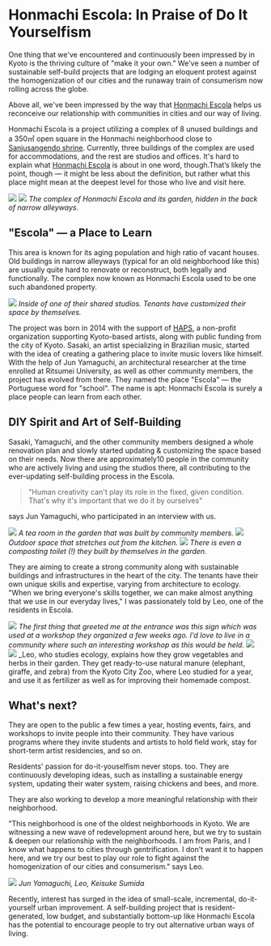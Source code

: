 # Honmachi Escola: In Praise of Do It Yourselfism

One thing that we've encountered and continuously been impressed by in Kyoto is the thriving culture of "make it your own." We've seen a number of sustainable self-build projects that are lodging an eloquent protest against the homogenization of our cities and the runaway train of consumerism now rolling across the globe.

Above all, we've been impressed by the way that [Honmachi Escola](http://www.escola-kyoto.com/escola-index.html) helps us reconceive our relationship with communities in cities and our way of living.

Honmachi Escola is a project utilizing a complex of 8 unused buildings and a 350㎡ open square in the Honmachi neighborhood close to [Sanjusangendo shrine](https://kyoto.travel/en/shrine_temple/159). Currently, three buildings of the complex are used for accommodations, and the rest are studios and offices. It's hard to explain what [Honmachi Escola](http://www.escola-kyoto.com/escola-index.html) is about in one word, though.That’s likely the point, though — it might be less about the definition, but rather what this place might mean at the deepest level for those who live and visit here.

![](honmachiescola24.jpg)
![](honmachiescola5.jpg)
_The complex of Honmachi Escola and its garden, hidden in the back of narrow alleyways._

## "Escola" — a Place to Learn

This area is known for its aging population and high ratio of vacant houses. Old buildings in narrow alleyways (typical for an old neighborhood like this) are usually quite hard to renovate or reconstruct, both legally and functionally. The complex now known as Honmachi Escola used to be one such abandoned property.

![](honmachiescola3.jpg)
_Inside of one of their shared studios. Tenants have customized their space by themselves._

The project was born in 2014 with the support of [HAPS](http://haps-kyoto.com/en/), a non-profit organization supporting Kyoto-based artists, along with public funding from the city of Kyoto. Sasaki, an artist specializing in Brazilian music, started with the idea of creating a gathering place to invite music lovers like himself. With the help of Jun Yamaguchi, an architectural researcher at the time enrolled at Ritsumei University, as well as other community members, the project has evolved from there. They named the place "Escola" — the Portuguese word for "school". The name is apt: Honmachi Escola is surely a place people can learn from each other.

## DIY Spirit and Art of Self-Building

Sasaki, Yamaguchi, and the other community members designed a whole renovation plan and slowly started updating & customizing the space based on their needs. Now there are approximately10 people in the community who are actively living and using the studios there, all contributing to the ever-updating self-building process in the Escola.

> "Human creativity can't play its role in the fixed, given condition. That's why it's important that we do it by ourselves"

says Jun Yamaguchi, who participated in an interview with us.

![](honmachiescola12.jpg)
_A tea room in the garden that was built by community members._
![](honmachiescola13.jpg)
_Outdoor space that stretches out from the kitchen._
![](honmachiescola25.jpg)
_There is even a composting toilet (!) they built by themselves in the garden._

They are aiming to create a strong community along with sustainable buildings and infrastructures in the heart of the city. The tenants have their own unique skills and expertise, varying from architecture to ecology. "When we bring everyone's skills together, we can make almost anything that we use in our everyday lives," I was passionately told by Leo, one of the residents in Escola.

![](honmachiescola1.jpg)
_The first thing that greeted me at the entrance was this sign which was used at a workshop they organized a few weeks ago. I'd love to live in a community where such an interesting workshop as this would be held._
![](honmachiescola6.jpg)
![](honmachiescola8.jpg)
\_Leo, who studies ecology, explains how they grow vegetables and herbs in their garden.
They get ready-to-use natural manure (elephant, giraffe, and zebra) from the Kyoto City Zoo, where Leo studied for a year, and use it as fertilizer as well as for improving their homemade compost.

## What's next?

They are open to the public a few times a year, hosting events, fairs, and workshops to invite people into their community. They have various programs where they invite students and artists to hold field work, stay for short-term artist residencies, and so on.

Residents' passion for do-it-youselfism never stops. too. They are continuously developing ideas, such as installing a sustainable energy system, updating their water system, raising chickens and bees, and more.

They are also working to develop a more meaningful relationship with their neighborhood.

"This neighborhood is one of the oldest neighborhoods in Kyoto. We are witnessing a new wave of redevelopment around here, but we try to sustain & deepen our relationship with the neighborhoods. I am from Paris, and I know what happens to cities through gentrification. I don't want it to happen here, and we try our best to play our role to fight against the homogenization of our cities and consumerism." says Leo.

![](honmachiescola15.jpg)
_Jun Yamaguchi, Leo, Keisuke Sumida_

Recently, interest has surged in the idea of small-scale, incremental, do-it-yourself urban improvement. A self-building project that is resident-generated, low budget, and substantially bottom-up like Honmachi Escola has the potential to encourage people to try out alternative urban ways of living.
